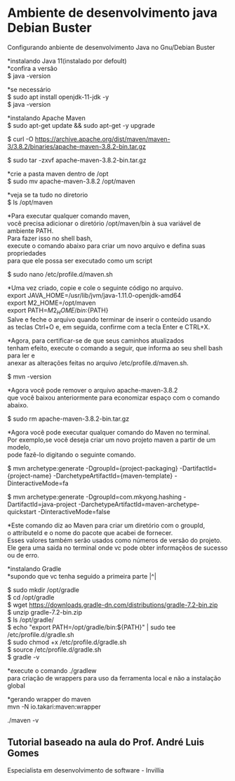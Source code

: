 # Ambiente de desenvolvimento java Debian Buster

Configurando anbiente de desenvolvimento Java no Gnu/Debian Buster

*instalando Java 11(instalado por defoult)<br>
*confira a versão<br>
$ java -version<br>

*se necessário<br>
$ sudo apt install openjdk-11-jdk -y<br>
$ java -version<br>

*instalando Apache Maven<br>
$ sudo apt-get update && sudo apt-get -y upgrade<br>

$ curl -O https://archive.apache.org/dist/maven/maven-3/3.8.2/binaries/apache-maven-3.8.2-bin.tar.gz<br>

$ sudo tar -zxvf apache-maven-3.8.2-bin.tar.gz<br>

*crie a pasta maven dentro de /opt<br>
$ sudo mv apache-maven-3.8.2 /opt/maven<br>

*veja se ta tudo no diretorio<br>
$ ls /opt/maven<br>

*Para executar qualquer comando maven,<br>
você precisa adicionar o diretório /opt/maven/bin à sua variável de ambiente PATH.<br>
Para fazer isso no shell bash, <br>
execute o comando abaixo para criar um novo arquivo e defina suas propriedades <br>
para que ele possa ser executado como um script<br>

$ sudo nano /etc/profile.d/maven.sh<br>

*Uma vez criado, copie e cole o seguinte código no arquivo.<br>
export JAVA_HOME=/usr/lib/jvm/java-1.11.0-openjdk-amd64<br>
export M2_HOME=/opt/maven<br>
export PATH=${M2_HOME}/bin:${PATH}<br>
Salve e feche o arquivo quando terminar de inserir o conteúdo usando <br>
as teclas Ctrl+O e, em seguida, confirme com a tecla Enter e CTRL+X. <br>


*Agora, para certificar-se de que seus caminhos atualizados <br>
tenham efeito, execute o comando a seguir,
que informa ao seu shell bash para ler e <br>
anexar as alterações feitas no arquivo /etc/profile.d/maven.sh.<br> 

$ mvn -version<br>

*Agora você pode remover o arquivo apache-maven-3.8.2 <br>
que você baixou anteriormente para economizar espaço com o comando abaixo. <br>

$ sudo rm apache-maven-3.8.2-bin.tar.gz<br>

*Agora você pode executar qualquer comando do Maven no terminal.<br>
Por exemplo,se você deseja criar um novo projeto maven a partir de um modelo,<br>
pode fazê-lo digitando o seguinte comando. <br>

$ mvn archetype:generate -DgroupId={project-packaging} -DartifactId={project-name} 
-DarchetypeArtifactId={maven-template} -DinteractiveMode=fa

$ mvn archetype:generate -DgroupId=com.mkyong.hashing -DartifactId=java-project 
-DarchetypeArtifactId=maven-archetype-quickstart -DinteractiveMode=false

*Este comando diz ao Maven para criar um diretório com o groupId,<br>
o attributeId e o nome do pacote que acabei de fornecer.<br>
Esses valores também serão usados como números de versão do projeto.<br>
Ele gera uma saida no terminal onde vc pode obter informaçẽos de sucesso ou de erro.<br>

*instalando Gradle<br>
*supondo que vc tenha seguido a primeira parte |^|<br>

$ sudo mkdir /opt/gradle<br>
$ cd /opt/gradle<br>
$ wget https://downloads.gradle-dn.com/distributions/gradle-7.2-bin.zip<br>
$ unzip gradle-7.2-bin.zip<br>
$ ls /opt/gradle/<br>
$ echo "export PATH=/opt/gradle/bin:${PATH}" | sudo tee /etc/profile.d/gradle.sh<br>
$ sudo chmod +x /etc/profile.d/gradle.sh<br>
$ source /etc/profile.d/gradle.sh<br>
$ gradle -v<br>

*execute o comando ./gradlew<br>
para criação de wrappers para uso da ferramenta local e não a instalação global<br>

*gerando wrapper do maven<br>
mvn -N io.takari:maven:wrapper<br>

./maven -v<br>

## Tutorial baseado na aula do Prof. André Luis Gomes
Especialista em desenvolvimento de software - Invillia









